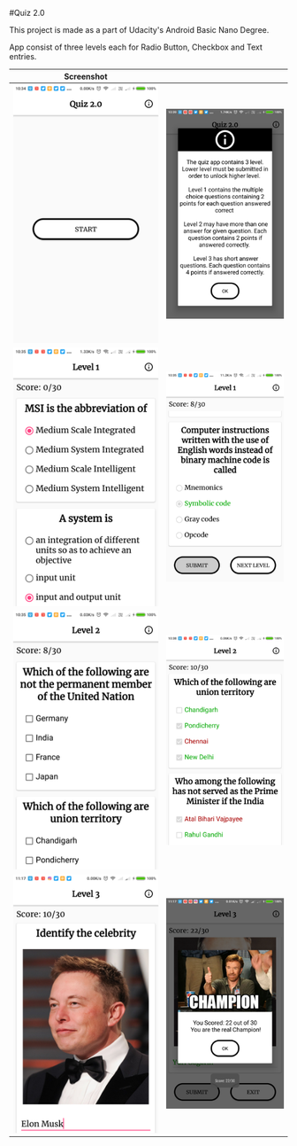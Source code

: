 #Quiz 2.0

This project is made as a part of Udacity's Android Basic Nano Degree.

App consist of three levels each for Radio Button, Checkbox and Text entries.

Screenshot   |   |
:---:|:---:
![](/Screenshots/0.png)   |   ![](/Screenshots/1.png)
![](/Screenshots/2.png)   |   ![](/Screenshots/3.png)
![](/Screenshots/4.png)   |   ![](/Screenshots/5.png)
![](/Screenshots/6.png)   |   ![](/Screenshots/7.png)
 
